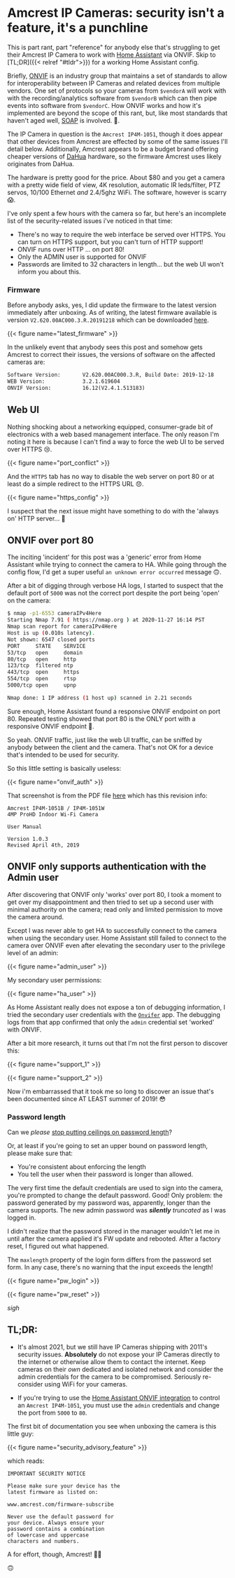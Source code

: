 # Amcrest IP Cameras: security isn't a feature, it's a punchline


This is part rant, part "reference" for anybody else that's struggling to get their Amcrest IP Camera to work with [Home Assistant](https://www.home-assistant.io/integrations/onvif/) via ONVIF. Skip to [TL;DR]({{< relref "#tldr">}}) for a working Home Assistant config.


Briefly, [ONVIF](https://www.onvif.org/profiles/) is an industry group that maintains a set of standards to allow for interoperability between IP Cameras and related devices from multiple vendors. One set of protocols so your cameras from `$vendorA` will work with with the recording/analytics software from `$vendorB` which can then pipe events into software from `$vendorC`.
How ONVIF works and how it's implemented are beyond the scope of this rant, but, like most standards that haven't aged well, [SOAP](https://en.wikipedia.org/wiki/SOAP) is involved. 🤮.


The IP Camera in question is the `Amcrest IP4M-1051`, though it does appear that other devices from Amcrest are effected by some of the same issues I'll detail below. 
Additionally, Amcrest appears to be a budget brand offering cheaper versions of [DaHua](https://en.wikipedia.org/wiki/Dahua_Technology) hardware, so the firmware Amcrest uses likely originates from DaHua.

The hardware is pretty good for the price. About $80 and you get a camera with a pretty wide field of view, 4K resolution, automatic IR leds/filter, PTZ servos, 10/100 Ethernet *and* 2.4/5ghz WiFi. The software, however is scarry 😱.


I've only spent a few hours with the camera so far, but here's an incomplete list of the security-related issues i've noticed in that time:

- There's no way to require the web interface be served over HTTPS. You can turn on HTTPS support, but you can't turn of HTTP support!
- ONVIF runs over HTTP ... on port 80!
- Only the ADMIN user is supported for ONVIF
- Passwords are limited to 32 characters in length... but the web UI won't inform you about this.


### Firmware

Before anybody asks, yes, I did update the firmware to the latest version immediately after unboxing.
As of writing, the latest firmware available is version `V2.620.00AC000.3.R.20191218` which can be downloaded [here](https://sup-files.s3.us-east-2.amazonaws.com/Firmware/IP4M-1051/Amcrest_IPC-AWXX-V2-Rhea_Eng_NP_AMCREST_V2.620.00AC000.3.R.20191218.bin).


{{< figure name="latest_firmware" >}}



In the unlikely event that anybody sees this post and somehow gets Amcrest to correct their issues, the versions of software on the affected cameras are:

```txt
Software Version:       V2.620.00AC000.3.R, Build Date: 2019-12-18
WEB Version:            3.2.1.619604
ONVIF Version:          16.12(V2.4.1.513183)
```


## Web UI

Nothing shocking about a networking equipped, consumer-grade bit of electronics with a web based management interface. The only reason I'm noting it here is because I can't find a way to
force the web UI to be served over HTTPS 😢.

{{< figure name="port_conflict" >}}

And the `HTTPS` tab has no way to disable the web server on port 80 or at least do a simple redirect to the HTTPS URL 😞.

{{< figure name="https_config" >}}

I suspect that the next issue might have something to do with the 'always on' HTTP server... 🤔


## ONVIF over port 80


The inciting 'incident' for this post was a 'generic' error from Home Assistant while trying to connect the camera to HA.
While going through the config flow, I'd get a super useful `an unknown error occurred` message 🙃.

After a bit of digging through verbose HA logs, I started to suspect that the default port of `5000` was not the correct port despite the port being 'open' on the camera:

```bash
$ nmap -p1-6553 cameraIPv4Here
Starting Nmap 7.91 ( https://nmap.org ) at 2020-11-27 16:14 PST
Nmap scan report for cameraIPv4Here
Host is up (0.010s latency).
Not shown: 6547 closed ports
PORT     STATE    SERVICE
53/tcp   open     domain
80/tcp   open     http
123/tcp  filtered ntp
443/tcp  open     https
554/tcp  open     rtsp
5000/tcp open     upnp

Nmap done: 1 IP address (1 host up) scanned in 2.21 seconds
```

Sure enough, Home Assistant found a responsive ONVIF endpoint on port 80. Repeated testing showed that port 80 is the ONLY port with a responsive ONVIF endpoint 🤦.


So yeah. ONVIF traffic, just like the web UI traffic, can be sniffed by anybody between the client and the camera. That's not OK for a device that's intended to be used for security.

So this little setting is basically useless:

{{< figure name="onvif_auth" >}}

That screenshot is from the PDF file [here](https://drive.google.com/file/d/1X-f5xH4aSjhd4vXpIT9yPN_y9-LSgVWN/view) which has this revision info:

```
Amcrest IP4M-1051B / IP4M-1051W
4MP ProHD Indoor Wi-Fi Camera

User Manual

Version 1.0.3
Revised April 4th, 2019
```

## ONVIF only supports authentication with the Admin user


After discovering that ONVIF only 'works' over port 80, I took a moment to get over my disappointment and then tried to set up a second user with minimal authority on the camera; read only and limited permission to move the camera around.

Except I was never able to get HA to successfully connect to the camera when using the secondary user. Home Assistant still failed to connect to the camera over ONVIF even after elevating the secondary user to the privilege level of an admin:


{{< figure name="admin_user" >}}


My secondary user permissions:

{{< figure name="ha_user" >}}


As Home Assistant really does not expose a ton of debugging information, I tried the secondary user credentials with the [`Onvifer`](https://play.google.com/store/apps/details?id=net.biyee.onvifer&hl=en_US&gl=US) app. The debugging logs from that app confirmed that only the `admin` credential set 'worked' with ONVIF.

After a bit more research, it turns out that I'm not the first person to discover this:


{{< figure name="support_1" >}}

{{< figure name="support_2" >}}

Now i'm embarrassed that it took me so long to discover an issue that's been documented since AT LEAST summer of 2019! 😳



### Password length

Can we *please* [stop putting ceilings on password length](https://security.stackexchange.com/questions/33470/what-technical-reasons-are-there-to-have-low-maximum-password-lengths)?

Or, at least if you're going to set an upper bound on password length, please make sure that:

- You're consistent about enforcing the length
- You tell the user when their password is longer than allowed.

The very first time the default credentials are used to sign into the camera, you're prompted to change the default password. Good! Only problem: the password generated by my password was, apparently, longer than the camera supports. The new admin password was _**silently** truncated_ as I was logged in.

I didn't realize that the password stored in the manager wouldn't let me in until after the camera applied it's FW update and rebooted. After a factory reset, I figured out what happened.

The `maxlength` property of the login form differs from the password set form. In any case, there's no warning that the input exceeds the length!

{{< figure name="pw_login" >}}

{{< figure name="pw_reset" >}}


*sigh*

## TL;DR:

- It's almost 2021, but we still have IP Cameras shipping with 2011's security issues. **Absolutely** do not expose your IP Cameras directly to the internet or otherwise allow them to contact the internet. Keep cameras on their _own_ dedicated and isolated network and consider the admin credentials for the camera to be compromised. Seriously re-consider using WiFi for your cameras.

- If you're trying to use the [Home Assistant ONVIF integration](https://www.home-assistant.io/integrations/onvif/) to control an `Amcrest IP4M-1051`, you must use the `admin` credentials and change the port from `5000` to `80`.


The first bit of documentation you see when unboxing the camera is this little guy:

{{< figure name="security_advisory_feature" >}}

which reads:

```
IMPORTANT SECURITY NOTICE

Please make sure your device has the
latest firmware as listed on:

www.amcrest.com/firmware-subscribe

Never use the default password for
your device. Always ensure your
password contains a combination
of lowercase and uppercase
characters and numbers.
```

A for effort, though, Amcrest! 👏🌟

🙃

